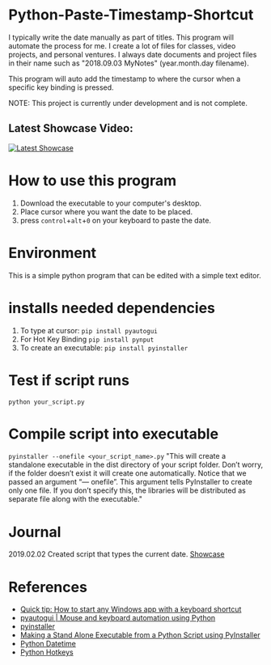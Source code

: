 # Python-Paste-Timestamp-Shortcut
I typically write the date manually as part of titles. This program will automate the process for me. 
I create a lot of files for classes, video projects, and personal ventures. I always date documents and project files in their name such as "2018.09.03 MyNotes" (year.month.day filename).

This program will auto add the timestamp to where the cursor when a specific key binding is pressed. 

NOTE: This project is currently under development and is not complete. 

## Latest Showcase Video: 
[![Latest Showcase](https://img.youtube.com/vi/ttk-PSHRC1w/0.jpg)](https://www.youtube.com/watch?v=ttk-PSHRC1w)

# How to use this program
1. Download the executable to your computer's desktop.
2. Place cursor where you want the date to be placed. 
3. press `control`+`alt`+`0` on your keyboard to paste the date. 

# Environment
This is a simple python program that can be edited with a simple text editor. 

# installs needed dependencies
1. To type at cursor: `pip install pyautogui` 
2. For Hot Key Binding `pip install pynput` 
3. To create an executable: `pip install pyinstaller`

# Test if script runs
`python your_script.py`

# Compile script into executable
`pyinstaller --onefile <your_script_name>.py`
"This will create a standalone executable in the dist directory of your script folder. Don’t worry, if the folder doesn’t exist it will create one automatically. Notice that we passed an argument “— onefile”. This argument tells PyInstaller to create only one file. If you don’t specify this, the libraries will be distributed as separate file along with the executable."

# Journal 
2019.02.02 Created script that types the current date. [Showcase](https://www.youtube.com/watch?v=ttk-PSHRC1w&feature=youtu.be)


# References
- [Quick tip: How to start any Windows app with a keyboard shortcut](https://www.digitalcitizen.life/start-windows-apps-keyboard-shortcut)
- [pyautogui | Mouse and keyboard automation using Python](https://www.geeksforgeeks.org/mouse-keyboard-automation-using-python/)
- [pyinstaller](https://pyinstaller.readthedocs.io/en/stable/)
- [Making a Stand Alone Executable from a Python Script using PyInstaller](https://medium.com/dreamcatcher-its-blog/making-an-stand-alone-executable-from-a-python-script-using-pyinstaller-d1df9170e263)
- [Python Datetime](https://www.w3schools.com/python/python_datetime.asp)
- [Python Hotkeys](https://nitratine.net/blog/post/how-to-make-hotkeys-in-python/?utm_source=pythonanywhere&utm_medium=redirect&utm_campaign=pythonanywhere_organic_redirect)
